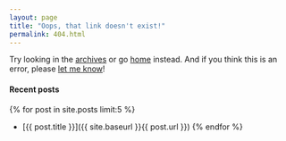 ```yaml
---
layout: page
title: "Oops, that link doesn't exist!"
permalink: 404.html
---
```


Try looking in the [archives](/archives) or go [home](/) instead. And if you think this is an error, please [let me know](/contact)!


#### Recent posts

{% for post in site.posts limit:5 %}
* [{{ post.title }}]({{ site.baseurl }}{{ post.url }})
{% endfor %}